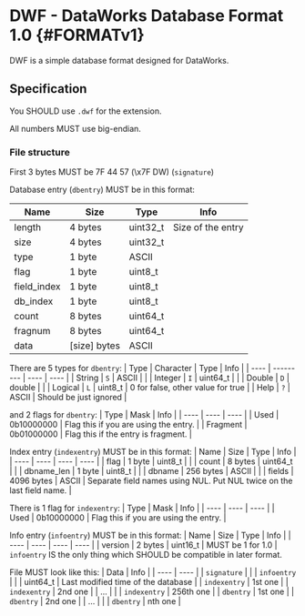 # DWF - DataWorks Database Format 1.0 {#FORMATv1}

DWF is a simple database format designed for DataWorks.

## Specification

You SHOULD use `.dwf` for the extension.

All numbers MUST use big-endian.

### File structure

First 3 bytes MUST be 7F 44 57 (\x7F DW) (`signature`)

Database entry (`dbentry`) MUST be in this format:

| Name | Size | Type | Info |
| ---- | ---- | ---- | ---- |
| length | 4 bytes | uint32\_t | Size of the entry |
| size | 4 bytes | uint32\_t | |
| type | 1 byte | ASCII | |
| flag | 1 byte | uint8\_t | |
| field\_index | 1 byte | uint8\_t | |
| db\_index | 1 byte | uint8\_t | |
| count | 8 bytes | uint64\_t | |
| fragnum | 8 bytes | uint64\_t | |
| data | \[size\] bytes | ASCII | |

There are 5 types for `dbentry`:
| Type | Character | Type | Info |
| ---- | --------- | ---- | ---- |
| String | `S` | ASCII | |
| Integer | `I` | uint64\_t | |
| Double | `D` | double | |
| Logical | `L` | uint8\_t | 0 for false, other value for true |
| Help | `?` | ASCII | Should be just ignored |

and 2 flags for `dbentry`:
| Type | Mask | Info |
| ---- | ---- | ---- |
| Used | 0b10000000 | Flag this if you are using the entry. |
| Fragment | 0b01000000 | Flag this if the entry is fragment. |

Index entry (`indexentry`) MUST be in this format:
| Name | Size | Type | Info |
| ---- | ---- | ---- | ---- |
| flag | 1 byte | uint8\_t | |
| count | 8 bytes | uint64\_t | |
| dbname\_len | 1 byte | uint8\_t | |
| dbname | 256 bytes | ASCII | |
| fields | 4096 bytes | ASCII | Separate field names using NUL. Put NUL twice on the last field name. |

There is 1 flag for `indexentry`:
| Type | Mask | Info |
| ---- | ---- | ---- |
| Used | 0b10000000 | Flag this if you are using the entry. |

Info entry (`infoentry`) MUST be in this format:
| Name | Size | Type | Info |
| ---- | ---- | ---- | ---- |
| version | 2 bytes | uint16\_t | MUST be 1 for 1.0 |
`infoentry` IS the only thing which SHOULD be compatible in later format.

File MUST look like this:
| Data | Info |
| ---- | ---- |
| `signature` | |
| `infoentry` | |
| uint64\_t  | Last modified time of the database |
| `indexentry` | 1st one |
| `indexentry` | 2nd one |
| ... | |
| `indexentry` | 256th one |
| `dbentry` | 1st one |
| `dbentry` | 2nd one |
| ... | |
| `dbentry` | nth one |
